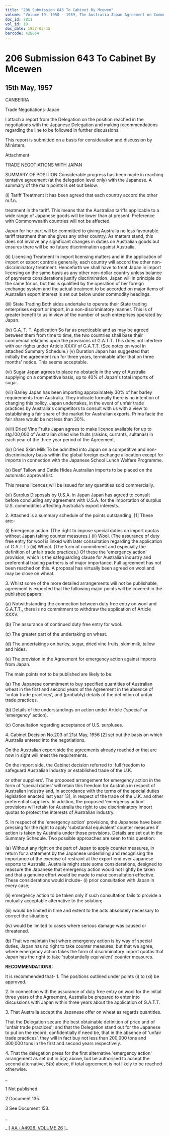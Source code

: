 ```yaml
---
title: "206 Submission 643 To Cabinet By Mcewen"
volume: "Volume 19: 1950 - 1959, The Australia Japan Agreement on Commerce"
doc_id: 7811
vol_id: 19
doc_date: 1957-05-15
barcode: 428854
---
```


# 206 Submission 643 To Cabinet By Mcewen

## 15th May, 1957

CANBERRA

Trade Negotiations-Japan

I attach a report from the Delegation on the position reached in the negotiations with the Japanese Delegation and making recommendations regarding the line to be followed in further discussions.

This report is submitted on a basis for consideration and discussion by Ministers.

Attachment

TRADE NEGOTIATIONS WITH JAPAN

SUMMARY OF POSITION Considerable progress has been made in reaching tentative agreement (at the delegation level only) with the Japanese. A summary of the main points is set out below.

(i) Tariff Treatment It has been agreed that each country accord the other m.f.n.

treatment in the tariff. This means that the Australian tariffs applicable to a wide range of Japanese goods will be lower than at present. Preference with Commonwealth countries will not be affected.

Japan for her part will be committed to giving Australia no less favourable tariff treatment than she gives any other country. As matters stand, this does not involve any significant changes in duties on Australian goods but ensures there will be no future discrimination against Australia.

(ii) Licensing Treatment In import licensing matters and in the application of import or export controls generally, each country will accord the other non- discriminatory treatment. Henceforth we shall have to treat Japan in import licensing on the same basis as any other non-dollar country unless balance of payments considerations justify discrimination. Japan will in principle do the same for us, but this is qualified by the operation of her foreign exchange system and the actual treatment to be accorded on major items of Australian export interest is set out below under commodity headings.

(iii) State Trading Both sides undertake to operate their State trading enterprises export or import, in a non-discriminatory manner. This is of greater benefit to us in view of the number of such enterprises operated by Japan.

(iv) G.A. T. T. Application So far as practicable and as may be agreed between them from time to time, the two countries shall base their commercial relations upon the provisions of G.A.T.T. This does not interfere with our rights under Article XXXV of G.A.T.T. (See notes on wool in attached Summary Schedule.) (v) Duration Japan has suggested that initially the agreement run for three years, terminable after that on three months' notice. This seems acceptable.

(vi) Sugar Japan agrees to place no obstacle in the way of Australia supplying on a competitive basis, up to 40% of Japan's total imports of sugar.

(vii) Barley Japan has been importing approximately 30% of her barley requirements from Australia. They indicate formally there is no intention of changing this policy. Japan undertakes, in the event of unfair trade practices by Australia's competitors to consult with us with a view to establishing a fair share of the market for Australian exports. Prima facie the fair share would be not less than 30%.

(viii) Dried Vine Fruits Japan agrees to make licence available for up to stg.100,000 of Australian dried vine fruits (raisins, currants, sultanas) in each year of the three year period of the Agreement.

(ix) Dried Skim Milk To be admitted into Japan on a competitive and non-discriminatory basis within the global foreign exchange allocation except for imports in connection with the Japanese School Lunch Welfare Programme.

(x) Beef Tallow and Cattle Hides Australian imports to be placed on the automatic approval list.

This means licences will be issued for any quantities sold commercially.

(xi) Surplus Disposals by U.S.A. in Japan Japan has agreed to consult before concluding any agreement with U.S.A. for the importation of surplus U.S. commodities affecting Australia's export interests.

2\. Attached is a summary schedule of the points outstanding. [1] These are:-

(i) Emergency action. (The right to impose special duties on import quotas without Japan taking counter measures.) (ii) Wool. (The assurance of duty free entry for wool is linked with later consultation regarding the application of G.A.T.T.) (iii) Wheat. (The form of commitment and especially the definition of unfair trade practices.) Of these the 'emergency action' provision, which is the safeguarding clause for Australian industry and preferential trading partners is of major importance. Full agreement has not been reached on this. A proposal has virtually been agreed on wool and may be close on wheat.

3\. Whilst some of the more detailed arrangements will not be publishable, agreement is expected that the following major points will be covered in the published papers:

(a) Notwithstanding the connection between duty free entry on wool and G.A.T.T., there is no commitment to withdraw the application of Article XXXV.

(b) The assurance of continued duty free entry for wool.

(c) The greater part of the undertaking on wheat.

(d) The undertakings on barley, sugar, dried vine fruits, skim milk, tallow and hides.

(e) The provision in the Agreement for emergency action against imports from Japan.

The main points not to be published are likely to be:

(a) The Japanese commitment to buy specified quantities of Australian wheat in the first and second years of the Agreement in the absence of 'unfair trade practices', and (probably) details of the definition of unfair trade practices.

(b) Details of the understandings on action under Article ('special' or 'emergency' action).

(c) Consultation regarding acceptance of U.S. surpluses.

4\. Cabinet Decision No.203 of 21st May, 1956 [2] set out the basis on which Australia entered into the negotiations.

On the Australian export side the agreements already reached or that are now in sight will meet the requirements.

On the import side, the Cabinet decision referred to 'full freedom to safeguard Australian industry or established trade of the U.K.

or other suppliers'. The proposed arrangement for emergency action in the form of 'special duties' will retain this freedom for Australia in respect of Australian industry and, in accordance with the terms of the special duties legislation enacted last year [3], in respect of the trade of the U.K. and other preferential suppliers. In addition, the proposed 'emergency action' provisions will retain for Australia the right to use discriminatory import quotas to protect the interests of Australian industry.

5\. In respect of the 'emergency action' provisions, the Japanese have been pressing for the right to apply 'substantial equivalent' counter measures if action is taken by Australia under those provisions. Details are set out in the Summary Schedule. Two possible approaches are seen to this question:

(a) Without any right on the part of Japan to apply counter measures, in return for a statement by the Japanese underlining and recognising the importance of the exercise of restraint at the export end over Japanese exports to Australia. Australia might state some considerations, designed to reassure the Japanese that emergency action would not lightly be taken and that a genuine effort would be made to make consultation effective. These considerations would include- (i) prior consultation with Japan in every case;

(ii) emergency action to be taken only if such consultation fails to provide a mutually acceptable alternative to the solution;

(iii) would be limited in time and extent to the acts absolutely necessary to correct the situation;

(iv) would be limited to cases where serious damage was caused or threatened.

(b) That we maintain that where emergency action is by way of special duties, Japan has no right to take counter measures; but that we agree, where emergency action takes the form of discriminatory import quotas that Japan has the right to take 'substantially equivalent' counter measures.

**RECOMMENDATIONS:**

It is recommended that- 1. The positions outlined under points (i) to (xi) be approved.

2\. In connection with the assurance of duty free entry on wool for the initial three years of the Agreement, Australia be prepared to enter into discussions with Japan within three years about the application of G.A.T.T.

3\. That Australia accept the Japanese offer on wheat as regards quantities.

That the Delegation secure the best obtainable definition of price and of 'unfair trade practices'; and that the Delegation stand out for the Japanese to put on the record, confidentially if need be, that in the absence of 'unfair trade practices', they will in fact buy not less than 200,000 tons and 300,000 tons in the first and second years respectively.

4\. That the delegation press for the first alternative 'emergency action' arrangement as set out in 5(a) above, but be authorised to accept the second alternative, 5(b) above, if total agreement is not likely to be reached otherwise.

_

1 Not published.

2 Document 135.

3 See Document 153.

_

_ [ [AA : A4926, VOLUME 26](http://www.naa.gov.au/cgi-bin/Search?O=I&Number=428854) ]_
